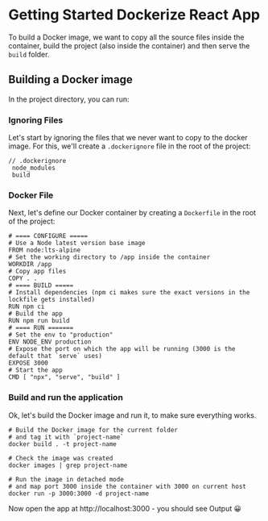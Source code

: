 # Getting Started Dockerize React App

To build a Docker image, we want to copy all the source files inside the container, build the project (also inside the container) and then serve the `build` folder.

## Building a Docker image

In the project directory, you can run:

### Ignoring Files

Let's start by ignoring the files that we never want to copy to the docker image. For this, we'll create a `.dockerignore` file in the root of the project:

```
// .dockerignore
 node_modules
 build
```

### Docker File

Next, let's define our Docker container by creating a `Dockerfile` in the root of the project:

```
# ==== CONFIGURE =====
# Use a Node latest version base image
FROM node:lts-alpine
# Set the working directory to /app inside the container
WORKDIR /app
# Copy app files
COPY . .
# ==== BUILD =====
# Install dependencies (npm ci makes sure the exact versions in the lockfile gets installed)
RUN npm ci
# Build the app
RUN npm run build
# ==== RUN =======
# Set the env to "production"
ENV NODE_ENV production
# Expose the port on which the app will be running (3000 is the default that `serve` uses)
EXPOSE 3000
# Start the app
CMD [ "npx", "serve", "build" ]
```

### Build and run the application

Ok, let's build the Docker image and run it, to make sure everything works.

```
# Build the Docker image for the current folder
# and tag it with `project-name`
docker build . -t project-name

# Check the image was created
docker images | grep project-name

# Run the image in detached mode
# and map port 3000 inside the container with 3000 on current host
docker run -p 3000:3000 -d project-name
```

Now open the app at http://localhost:3000 - you should see Output 😀
